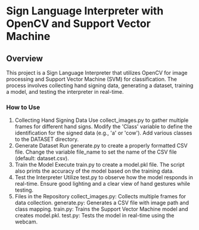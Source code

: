 # Sign Language Interpreter with OpenCV and Support Vector Machine

## Overview
This project is a Sign Language Interpreter that utilizes OpenCV for image processing and Support Vector Machine (SVM) for classification. The process involves collecting hand signing data, generating a dataset, training a model, and testing the interpreter in real-time.

### How to Use

1. Collecting Hand Signing Data
    Use collect_images.py to gather multiple frames for different hand signs.
    Modify the 'Class' variable to define the identification for the signed data (e.g., 'a' or 'cow').
    Add various classes to the DATASET directory.
2. Generate Dataset
    Run generate.py to create a properly formatted CSV file.
    Change the variable file_name to set the name of the CSV file (default: dataset.csv).
3. Train the Model
    Execute train.py to create a model.pkl file.
    The script also prints the accuracy of the model based on the training data.
4. Test the Interpreter
    Utilize test.py to observe how the model responds in real-time.
    Ensure good lighting and a clear view of hand gestures while testing.
5. Files in the Repository
    collect_images.py: Collects multiple frames for data collection.
    generate.py: Generates a CSV file with image path and class mapping.
    train.py: Trains the Support Vector Machine model and creates model.pkl.
    test.py: Tests the model in real-time using the webcam.